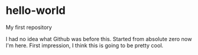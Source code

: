 # hello-world
My first repository

I had no idea what Github was before this. Started from absolute zero now I'm here. First impression, I think this is going to be pretty cool.
